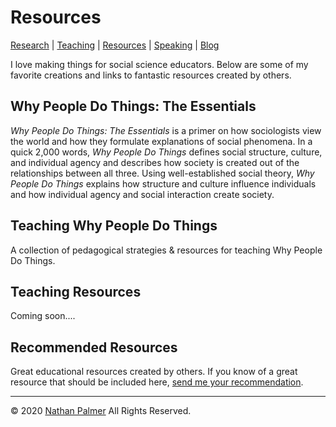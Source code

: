 # Resources

[Research](https://ishimby.github.io/natepalmer/research.html) | [Teaching](https://ishimby.github.io/natepalmer/teaching.html) | [Resources](https://ishimby.github.io/natepalmer/resources.html) | [Speaking](https://ishimby.github.io/natepalmer/speaking.html) | [Blog](https://ishimby.github.io/natepalmer/blog.html)


I love making things for social science educators. Below are some of my favorite creations and links to fantastic resources created by others. 

## Why People Do Things: The Essentials

_Why People Do Things: The Essentials_ is a primer on how sociologists view the world and how they formulate explanations of social phenomena. In a quick 2,000 words, _Why People Do Things_ defines social structure, culture, and individual agency and describes how society is created out of the relationships between all three. Using well-established social theory, _Why People Do Things_ explains how structure and culture influence individuals and how individual agency and social interaction create society. 

## Teaching Why People Do Things

A collection of pedagogical strategies & resources for teaching Why People Do Things. 

## Teaching Resources

Coming soon.... <!-- [Blog roll of most 2-3 most recent blog posts with tag resource.] -->

## Recommended Resources

Great educational resources created by others. If you know of a great resource that should be included here, [send me your recommendation](https://ishimby.github.io/natepalmer/contact.html). 

---

© 2020 [Nathan Palmer](https://ishimby.github.io/natepalmer/about.html) All Rights Reserved.